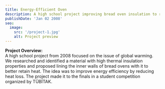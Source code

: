 ```yaml
---
title: Energy-Efficient Oven
description: A high school project improving bread oven insulation to reduce energy loss.
publishDate: 'Jan 02 2008'
seo:
  image:
    src: '/project-1.jpg'
    alt: Project preview
---
```


**Project Overview:**  
A high school project from 2008 focused on the issue of global warming. We researched and identified a material with high thermal insulation properties and proposed lining the inner walls of bread ovens with it to better retain heat. The idea was to improve energy efficiency by reducing heat loss. The project made it to the finals in a student competition organized by TÜBİTAK.
